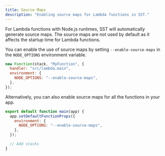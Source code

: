 ```yaml
---
title: Source Maps
description: "Enabling source maps for Lambda functions in SST."
---
```


For Lambda functions with Node.js runtimes, SST will automatically generate source maps. The source maps are not used by default as it affects the startup time for Lambda functions.

You can enable the use of source maps by setting `--enable-source-maps` in the `NODE_OPTIONS` environment variable.

```js {4}
new Function(stack, "MyFunction", {
  handler: "src/lambda.main",
  environment: {
    NODE_OPTIONS: "--enable-source-maps",
  },
});
```

Alternatively, you can also enable source maps for all the functions in your app.

```js title="stacks/index.js" {4}
export default function main(app) {
  app.setDefaultFunctionProps({
    environment: {
      NODE_OPTIONS: "--enable-source-maps",
    },
  });

  // Add stacks
}
```
